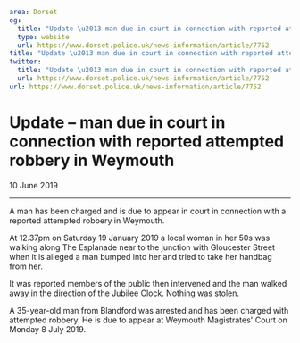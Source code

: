```yaml
area: Dorset
og:
  title: "Update \u2013 man due in court in connection with reported attempted robbery in Weymouth"
  type: website
  url: https://www.dorset.police.uk/news-information/article/7752
title: "Update \u2013 man due in court in connection with reported attempted robbery in Weymouth |"
twitter:
  title: "Update \u2013 man due in court in connection with reported attempted robbery in Weymouth"
  url: https://www.dorset.police.uk/news-information/article/7752
url: https://www.dorset.police.uk/news-information/article/7752
```

# Update – man due in court in connection with reported attempted robbery in Weymouth

10 June 2019

* * *

A man has been charged and is due to appear in court in connection with a reported attempted robbery in Weymouth.

At 12.37pm on Saturday 19 January 2019 a local woman in her 50s was walking along The Esplanade near to the junction with Gloucester Street when it is alleged a man bumped into her and tried to take her handbag from her.

It was reported members of the public then intervened and the man walked away in the direction of the Jubilee Clock. Nothing was stolen.

A 35-year-old man from Blandford was arrested and has been charged with attempted robbery. He is due to appear at Weymouth Magistrates' Court on Monday 8 July 2019.
